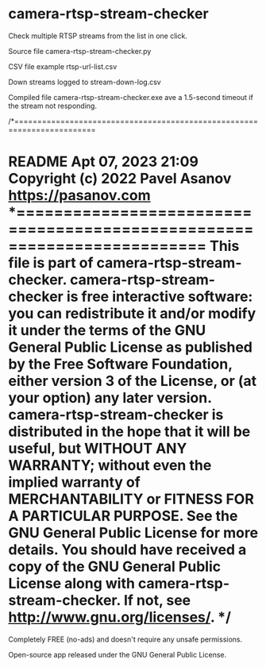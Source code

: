 # camera-rtsp-stream-checker
Check multiple RTSP streams from the list in one click.

Source file camera-rtsp-stream-checker.py 

CSV file example rtsp-url-list.csv

Down streams logged to stream-down-log.csv

Compiled file camera-rtsp-stream-checker.exe ave a 1.5-second timeout if the stream not responding.

/*========================================================================

README
Apt 07, 2023 21:09
Copyright (c) 2022 Pavel Asanov
https://pasanov.com *========================================================================
This file is part of camera-rtsp-stream-checker.
camera-rtsp-stream-checker is free interactive software: you can redistribute it and/or modify
it under the terms of the GNU General Public License as published by
the Free Software Foundation, either version 3 of the License, or
(at your option) any later version.
camera-rtsp-stream-checker is distributed in the hope that it will be useful,
but WITHOUT ANY WARRANTY; without even the implied warranty of
MERCHANTABILITY or FITNESS FOR A PARTICULAR PURPOSE. See the
GNU General Public License for more details.
You should have received a copy of the GNU General Public License
along with camera-rtsp-stream-checker. If not, see http://www.gnu.org/licenses/. */
=======================================================================

Completely FREE (no-ads) and doesn't require any unsafe permissions.

Open-source app released under the GNU General Public License.
